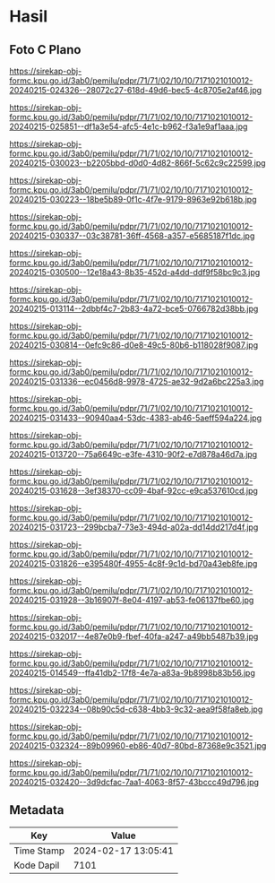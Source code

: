 # Hasil

## Foto C Plano

https://sirekap-obj-formc.kpu.go.id/3ab0/pemilu/pdpr/71/71/02/10/10/7171021010012-20240215-024326--28072c27-618d-49d6-bec5-4c8705e2af46.jpg

https://sirekap-obj-formc.kpu.go.id/3ab0/pemilu/pdpr/71/71/02/10/10/7171021010012-20240215-025851--df1a3e54-afc5-4e1c-b962-f3a1e9af1aaa.jpg

https://sirekap-obj-formc.kpu.go.id/3ab0/pemilu/pdpr/71/71/02/10/10/7171021010012-20240215-030023--b2205bbd-d0d0-4d82-866f-5c62c9c22599.jpg

https://sirekap-obj-formc.kpu.go.id/3ab0/pemilu/pdpr/71/71/02/10/10/7171021010012-20240215-030223--18be5b89-0f1c-4f7e-9179-8963e92b618b.jpg

https://sirekap-obj-formc.kpu.go.id/3ab0/pemilu/pdpr/71/71/02/10/10/7171021010012-20240215-030337--03c38781-36ff-4568-a357-e5685187f1dc.jpg

https://sirekap-obj-formc.kpu.go.id/3ab0/pemilu/pdpr/71/71/02/10/10/7171021010012-20240215-030500--12e18a43-8b35-452d-a4dd-ddf9f58bc9c3.jpg

https://sirekap-obj-formc.kpu.go.id/3ab0/pemilu/pdpr/71/71/02/10/10/7171021010012-20240215-013114--2dbbf4c7-2b83-4a72-bce5-0766782d38bb.jpg

https://sirekap-obj-formc.kpu.go.id/3ab0/pemilu/pdpr/71/71/02/10/10/7171021010012-20240215-030814--0efc9c86-d0e8-49c5-80b6-b118028f9087.jpg

https://sirekap-obj-formc.kpu.go.id/3ab0/pemilu/pdpr/71/71/02/10/10/7171021010012-20240215-031336--ec0456d8-9978-4725-ae32-9d2a6bc225a3.jpg

https://sirekap-obj-formc.kpu.go.id/3ab0/pemilu/pdpr/71/71/02/10/10/7171021010012-20240215-031433--90940aa4-53dc-4383-ab46-5aeff594a224.jpg

https://sirekap-obj-formc.kpu.go.id/3ab0/pemilu/pdpr/71/71/02/10/10/7171021010012-20240215-013720--75a6649c-e3fe-4310-90f2-e7d878a46d7a.jpg

https://sirekap-obj-formc.kpu.go.id/3ab0/pemilu/pdpr/71/71/02/10/10/7171021010012-20240215-031628--3ef38370-cc09-4baf-92cc-e9ca537610cd.jpg

https://sirekap-obj-formc.kpu.go.id/3ab0/pemilu/pdpr/71/71/02/10/10/7171021010012-20240215-031723--299bcba7-73e3-494d-a02a-dd14dd217d4f.jpg

https://sirekap-obj-formc.kpu.go.id/3ab0/pemilu/pdpr/71/71/02/10/10/7171021010012-20240215-031826--e395480f-4955-4c8f-9c1d-bd70a43eb8fe.jpg

https://sirekap-obj-formc.kpu.go.id/3ab0/pemilu/pdpr/71/71/02/10/10/7171021010012-20240215-031928--3b16907f-8e04-4197-ab53-fe06137fbe60.jpg

https://sirekap-obj-formc.kpu.go.id/3ab0/pemilu/pdpr/71/71/02/10/10/7171021010012-20240215-032017--4e87e0b9-fbef-40fa-a247-a49bb5487b39.jpg

https://sirekap-obj-formc.kpu.go.id/3ab0/pemilu/pdpr/71/71/02/10/10/7171021010012-20240215-014549--ffa41db2-17f8-4e7a-a83a-9b8998b83b56.jpg

https://sirekap-obj-formc.kpu.go.id/3ab0/pemilu/pdpr/71/71/02/10/10/7171021010012-20240215-032234--08b90c5d-c638-4bb3-9c32-aea9f58fa8eb.jpg

https://sirekap-obj-formc.kpu.go.id/3ab0/pemilu/pdpr/71/71/02/10/10/7171021010012-20240215-032324--89b09960-eb86-40d7-80bd-87368e9c3521.jpg

https://sirekap-obj-formc.kpu.go.id/3ab0/pemilu/pdpr/71/71/02/10/10/7171021010012-20240215-032420--3d9dcfac-7aa1-4063-8f57-43bccc49d796.jpg


## Metadata

| Key        | Value               |
| ---------- | ------------------- |
| Time Stamp | 2024-02-17 13:05:41 |
| Kode Dapil | 7101                |



